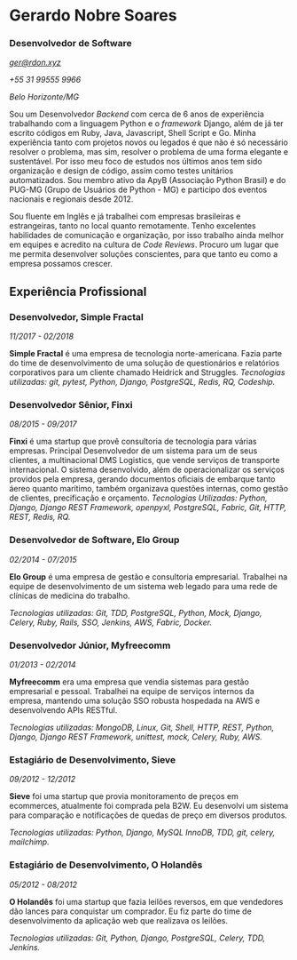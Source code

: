# Gerardo Nobre Soares
### Desenvolvedor de Software
*ger@rdon.xyz*

*+55 31 99555 9966*

*Belo Horizonte/MG*



Sou um Desenvolvedor *Backend* com cerca de 6 anos de experiência trabalhando com a linguagem Python e o *framework* Django, além de já ter escrito códigos em Ruby, Java, Javascript, Shell Script e Go. Minha experiência tanto com projetos novos ou legados é que não é só necessário resolver o problema, mas sim, resolver o problema de uma forma elegante e sustentável. Por isso meu foco de estudos nos últimos anos tem sido organização e design de código, assim como testes unitários automatizados. Sou membro ativo da ApyB (Associação Python Brasil) e do PUG-MG (Grupo de Usuários de Python - MG) e participo dos eventos nacionais e regionais desde 2012.

Sou fluente em Inglês e já trabalhei com empresas brasileiras e estrangeiras, tanto no local quanto remotamente. Tenho excelentes habilidades de comunicação e organização, por isso trabalho ainda melhor em equipes e acredito na cultura de *Code Reviews*. Procuro um lugar que me permita desenvolver soluções conscientes, para que tanto eu como a empresa possamos crescer.


## Experiência Profissional

### Desenvolvedor, Simple Fractal
*11/2017 - 02/2018*

**Simple Fractal** é uma empresa de tecnologia norte-americana. Fazia parte do time de desenvolvimento de uma solução de questionários e relatórios corporativos para um cliente chamado Heidrick and Struggles.
*Tecnologias utilizadas: git, pytest, Python, Django, PostgreSQL, Redis, RQ, Codeship.*


### Desenvolvedor Sênior, Finxi
*08/2015 - 09/2017*

**Finxi** é uma startup que provê consultoria de tecnologia para várias empresas. Principal Desenvolvedor de um sistema para um de seus clientes, a multinacional DMS Logistics, que vende serviços de transporte internacional. O sistema desenvolvido, além de operacionalizar os serviços providos pela empresa, gerando documentos oficiais de embarque tanto áereo quanto marítimo, também organizava questões internas, como gestão de clientes, precificação e orçamento.
*Tecnologias Utilizadas: Python, Django, Django REST Framework, openpyxl, PostgreSQL, Fabric, Git, HTTP, REST, Redis, RQ.*


### Desenvolvedor de Software, Elo Group
*02/2014 - 07/2015*

**Elo Group** é uma empresa de gestão e consultoria empresarial. Trabalhei na equipe de desenvolvimento de um sistema web legado para uma rede de clínicas de medicina do trabalho. 

*Tecnologias utilizadas: Git, TDD, PostgreSQL, Python, Mock, Django, Celery, Ruby, Rails, SSO, Jenkins, AWS, Fabric, Docker.*


### Desenvolvedor Júnior, Myfreecomm
*01/2013 - 02/2014*
 
**Myfreecomm** era uma empresa que vendia sistemas para gestão empresarial e pessoal. Trabalhei na equipe de serviços internos da empresa, mantendo uma solução SSO robusta hospedada na AWS e desenvolvendo APIs RESTful. 

*Tecnologias utilizadas: MongoDB, Linux, Git, Shell, HTTP, REST, Python, Django, Django REST Framework, unittest, mock, Celery, Ruby, AWS.*


### Estagiário de Desenvolvimento, Sieve
*09/2012 - 12/2012*

**Sieve** foi uma startup que provia monitoramento de preços em ecommerces, atualmente foi comprada pela B2W. Eu desenvolvi um sistema para comparação e notificações de quedas de preço em diversos produtos. 

*Tecnologias utilizadas: Python, Django, MySQL InnoDB, TDD, git, celery, mailchimp.*


### Estagiário de Desenvolvimento, O Holandês
*05/2012 - 08/2012*

**O Holandês** foi uma startup que fazia leilões reversos, em que vendedores dão lances para conquistar um comprador. Eu fiz parte do time de desenvolvimento da aplicação web que realizava os leilões. 

*Tecnologias utilizadas: Git, Python, Django, PostgreSQL, Celery, TDD, Jenkins.*
